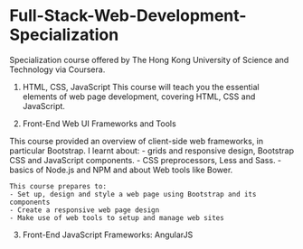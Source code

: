 # Full-Stack-Web-Development-Specialization
Specialization course offered by The Hong Kong University of Science and Technology via Coursera.

1. HTML, CSS, JavaScript
    This course will teach you the essential elements of web page development, covering HTML, CSS and JavaScript. 

2. Front-End Web UI Frameworks and Tools
    
  This course provided an overview of client-side web frameworks, in particular Bootstrap. 
    I learnt about:
    - grids and responsive design, Bootstrap CSS and JavaScript components.
    - CSS preprocessors, Less and Sass. 
    - basics of Node.js and NPM and about Web tools like Bower.
    
    This course prepares to: 
    - Set up, design and style a web page using Bootstrap and its components
    - Create a responsive web page design
    - Make use of web tools to setup and manage web sites

3. Front-End JavaScript Frameworks: AngularJS
